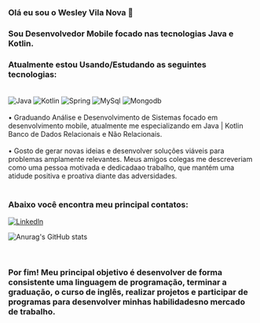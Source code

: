 ### Olá eu sou o Wesley Vila Nova 👋

### Sou Desenvolvedor Mobile focado nas tecnologias Java e Kotlin.
### Atualmente estou Usando/Estudando as seguintes tecnologias:
<div style="display: inline_block"><br/>
<img align="center" alt="Java" src="https://img.shields.io/badge/Java-ED8B00?style=for-the-badge&logo=java&logoColor=white" />
<img align="center" alt="Kotlin" src="https://img.shields.io/badge/Kotlin-0095D5?&style=for-the-badge&logo=kotlin&logoColor=white" />
<img align="center" alt= "Spring" src="https://img.shields.io/badge/Spring-6DB33F?style=for-the-badge&logo=spring&logoColor=white"/>
<img align="center" alt= "MySql" src="https://img.shields.io/badge/MySQL-00000F?style=for-the-badge&logo=mysql&logoColor=white"/>
<img align="center" alt= "Mongodb" src="https://img.shields.io/badge/MongoDB-4EA94B?style=for-the-badge&logo=mongodb&logoColor=white"/>
</div><br/>
• Graduando Análise e Desenvolvimento de Sistemas focado em desenvolvimento mobile, atualmente me especializando em Java | Kotlin  Banco de Dados Relacionais e Não Relacionais.
</div><br/>
</div><br/>
• Gosto de gerar novas ideias e desenvolver soluções viáveis para problemas amplamente relevantes. Meus amigos colegas me descreveriam como uma pessoa motivada e dedicadaao trabalho, que mantém uma atidude positiva e proativa diante das adversidades.
</div><br/>
</div><br/>

### Abaixo você encontra meu principal contatos:

[![Linkedln](https://img.shields.io/badge/LinkedIn-0077B5?style=for-the-badge&logo=linkedin&logoColor=white)](https://www.linkedin.com/in/wesley-v-n-d-l-torres-646998222/)



![Anurag's GitHub stats](https://github-readme-stats.vercel.app/api?username=WesleyVilaNova&show_icons=true&theme=dracula)


</div> <br/>

### Por fim! Meu principal objetivo é desenvolver de forma consistente uma linguagem de programação, terminar a graduação, o curso de inglês, realizar projetos e participar de programas para desenvolver minhas habilidadesno mercado de trabalho.

